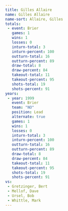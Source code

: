 ```yaml
---
title: Gilles Allaire
name: Gilles Allaire
name-sort: Allaire, Gilles
totals:
 - event: Brier
   games: 1
   wins: 1
   losses: 0
   inturn-total: 3
   inturn-percent: 100
   outturn-total: 16
   outturn-percent: 89
   draw-total: 8
   draw-percent: 84
   takeout-total: 11
   takeout-percent: 95
   shots-total: 19
   shots-percent: 91
years:
 - year: 1999
   event: Brier
   team: "NO"
   position: Lead
   alternate: true
   games: 1
   wins: 1
   losses: 0
   inturn-total: 3
   inturn-percent: 100
   outturn-total: 16
   outturn-percent: 89
   draw-total: 8
   draw-percent: 84
   takeout-total: 11
   takeout-percent: 95
   shots-total: 19
   shots-percent: 91
vs:
 - Gretzinger, Bert
 - Mellof, Dave
 - Ursel, Bob
 - Whittle, Mark
---
```


